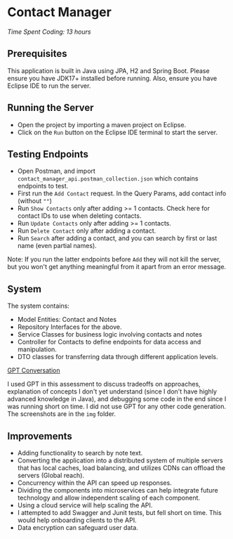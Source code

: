 # Contact Manager

*Time Spent Coding: 13 hours*

## Prerequisites
This application is built in Java using JPA, H2 and Spring Boot. Please ensure you have JDK17+ installed before running.
Also, ensure you have Eclipse IDE to run the server.

## Running the Server
- Open the project by importing a maven project on Eclipse.
- Click on the `Run` button on the Eclipse IDE terminal to start the server.

## Testing Endpoints
- Open Postman, and import `contact_manager_api.postman_collection.json` which contains endpoints to test.
- First run the `Add Contact` request. In the Query Params, add contact info (without `""`)
- Run `Show Contacts` only after adding >= 1 contacts. Check here for contact IDs to use when deleting contacts.
- Run `Update Contacts` only after adding >= 1 contacts.
- Run `Delete Contact` only after adding a contact.
- Run `Search` after adding a contact, and you can search by first or last name (even partial names).

Note: If you run the latter endpoints before `Add` they will not kill the server, but you won't get anything meaningful from it apart from an error message.

## System
The system contains:
- Model Entities: Contact and Notes
- Repository Interfaces for the above.
- Service Classes for business logic involving contacts and notes
- Controller for Contacts to define endpoints for data access and manipulation.
- DTO classes for transferring data through different application levels.


[GPT Conversation](https://chat.openai.com/share/46a5c29f-3a1f-4417-8f7d-f6ac2f02bbd0)

I used GPT in this assessment to discuss tradeoffs on approaches, explanation of concepts I don't yet understand (since I don't have highly advanced knowledge in Java), and debugging some code in the end since I was running short on time. I did not use GPT for any other code generation. The screenshots are in the `img` folder.

## Improvements
- Adding functionality to search by note text.
- Converting the application into a distributed system of multiple servers that has local caches, load balancing, and utilizes CDNs can offload the servers (Global reach).
- Concurrency within the API can speed up responses.
- Dividing the components into microservices can help integrate future technology and allow independent scaling of each component.
- Using a cloud service will help scaling the API.
- I attempted to add Swagger and Junit tests, but fell short on time. This would help onboarding clients to the API.
- Data encryption can safeguard user data.
